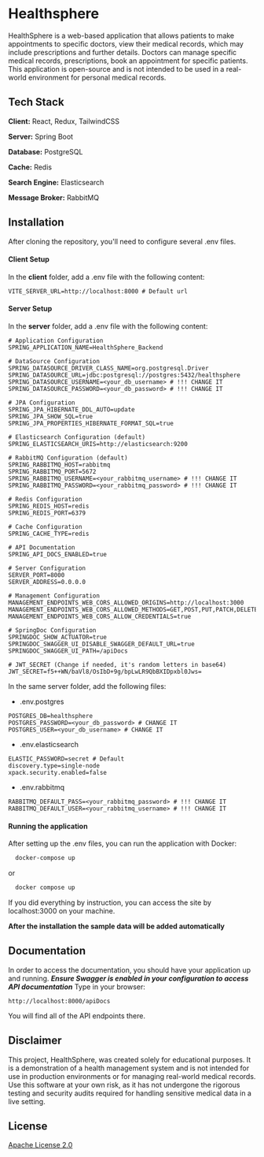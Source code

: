 # Healthsphere

HealthSphere is a web-based application that allows patients to make appointments to specific doctors, view their medical
records, which may include prescriptions and further details.
Doctors can manage specific medical records, prescriptions, book
an appointment for specific patients. This application is
open-source and is not intended to be used in a real-world
environment for personal medical records.

## Tech Stack

**Client:** React, Redux, TailwindCSS

**Server:** Spring Boot

**Database:** PostgreSQL

**Cache:** Redis

**Search Engine:** Elasticsearch

**Message Broker:** RabbitMQ

## Installation

After cloning the repository, you'll need to configure several .env files.

#### Client Setup

In the **client** folder, add a .env file with the following content:

```env
VITE_SERVER_URL=http://localhost:8000 # Default url
```

#### Server Setup

In the **server** folder, add a .env file with the following content:

```env
# Application Configuration
SPRING_APPLICATION_NAME=HealthSphere_Backend

# DataSource Configuration
SPRING_DATASOURCE_DRIVER_CLASS_NAME=org.postgresql.Driver
SPRING_DATASOURCE_URL=jdbc:postgresql://postgres:5432/healthsphere
SPRING_DATASOURCE_USERNAME=<your_db_username> # !!! CHANGE IT
SPRING_DATASOURCE_PASSWORD=<your_db_password> # !!! CHANGE IT

# JPA Configuration
SPRING_JPA_HIBERNATE_DDL_AUTO=update
SPRING_JPA_SHOW_SQL=true
SPRING_JPA_PROPERTIES_HIBERNATE_FORMAT_SQL=true

# Elasticsearch Configuration (default)
SPRING_ELASTICSEARCH_URIS=http://elasticsearch:9200

# RabbitMQ Configuration (default)
SPRING_RABBITMQ_HOST=rabbitmq
SPRING_RABBITMQ_PORT=5672
SPRING_RABBITMQ_USERNAME=<your_rabbitmq_username> # !!! CHANGE IT
SPRING_RABBITMQ_PASSWORD=<your_rabbitmq_password> # !!! CHANGE IT

# Redis Configuration
SPRING_REDIS_HOST=redis
SPRING_REDIS_PORT=6379

# Cache Configuration
SPRING_CACHE_TYPE=redis

# API Documentation
SPRING_API_DOCS_ENABLED=true

# Server Configuration
SERVER_PORT=8000
SERVER_ADDRESS=0.0.0.0

# Management Configuration
MANAGEMENT_ENDPOINTS_WEB_CORS_ALLOWED_ORIGINS=http://localhost:3000
MANAGEMENT_ENDPOINTS_WEB_CORS_ALLOWED_METHODS=GET,POST,PUT,PATCH,DELETE,OPTIONS
MANAGEMENT_ENDPOINTS_WEB_CORS_ALLOW_CREDENTIALS=true

# SpringDoc Configuration
SPRINGDOC_SHOW_ACTUATOR=true
SPRINGDOC_SWAGGER_UI_DISABLE_SWAGGER_DEFAULT_URL=true
SPRINGDOC_SWAGGER_UI_PATH=/apiDocs

# JWT_SECRET (Change if needed, it's random letters in base64)
JWT_SECRET=f5++WN/baVl8/OsIbD+9g/bpLwLR9QbBXIDpxbl0Jws=
```

In the same server folder, add the following files:

- .env.postgres

```env
POSTGRES_DB=healthsphere
POSTGRES_PASSWORD=<your_db_password> # CHANGE IT
POSTGRES_USER=<your_db_username> # CHANGE IT
```

- .env.elasticsearch

```env
ELASTIC_PASSWORD=secret # Default
discovery.type=single-node
xpack.security.enabled=false
```

- .env.rabbitmq

```env
RABBITMQ_DEFAULT_PASS=<your_rabbitmq_password> # !!! CHANGE IT
RABBITMQ_DEFAULT_USER=<your_rabbitmq_username> # !!! CHANGE IT
```

#### Running the application

After setting up the .env files, you can run the application with Docker:

```bash
  docker-compose up
```

or

```bash
  docker compose up
```

If you did everything by instruction, you can access the site by localhost:3000 on your machine.

**After the installation the sample data will be added automatically**

## Documentation

In order to access the documentation, you should have your application up and running. **_Ensure Swagger is enabled in your configuration to access API documentation_** Type in your browser:

```url
http://localhost:8000/apiDocs
```

You will find all of the API endpoints there.

## Disclaimer

This project, HealthSphere, was created solely for educational purposes. It is a demonstration of a health management system and is not intended for use in production environments or for managing real-world medical records. Use this software at your own risk, as it has not undergone the rigorous testing and security audits required for handling sensitive medical data in a live setting.

## License

[Apache License 2.0](https://choosealicense.com/licenses/apache-2.0/)
